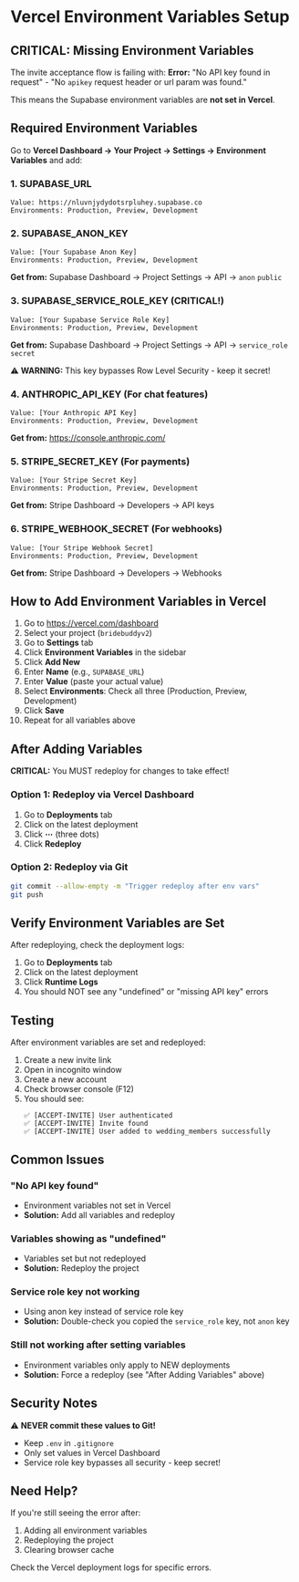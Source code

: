 # Vercel Environment Variables Setup

## CRITICAL: Missing Environment Variables

The invite acceptance flow is failing with:
**Error:** "No API key found in request" - "No `apikey` request header or url param was found."

This means the Supabase environment variables are **not set in Vercel**.

## Required Environment Variables

Go to **Vercel Dashboard → Your Project → Settings → Environment Variables** and add:

### 1. SUPABASE_URL
```
Value: https://nluvnjydydotsrpluhey.supabase.co
Environments: Production, Preview, Development
```

### 2. SUPABASE_ANON_KEY
```
Value: [Your Supabase Anon Key]
Environments: Production, Preview, Development
```
**Get from:** Supabase Dashboard → Project Settings → API → `anon` `public`

### 3. SUPABASE_SERVICE_ROLE_KEY (CRITICAL!)
```
Value: [Your Supabase Service Role Key]
Environments: Production, Preview, Development
```
**Get from:** Supabase Dashboard → Project Settings → API → `service_role` `secret`

⚠️ **WARNING:** This key bypasses Row Level Security - keep it secret!

### 4. ANTHROPIC_API_KEY (For chat features)
```
Value: [Your Anthropic API Key]
Environments: Production, Preview, Development
```
**Get from:** https://console.anthropic.com/

### 5. STRIPE_SECRET_KEY (For payments)
```
Value: [Your Stripe Secret Key]
Environments: Production, Preview, Development
```
**Get from:** Stripe Dashboard → Developers → API keys

### 6. STRIPE_WEBHOOK_SECRET (For webhooks)
```
Value: [Your Stripe Webhook Secret]
Environments: Production, Preview, Development
```
**Get from:** Stripe Dashboard → Developers → Webhooks

## How to Add Environment Variables in Vercel

1. Go to https://vercel.com/dashboard
2. Select your project (`bridebuddyv2`)
3. Go to **Settings** tab
4. Click **Environment Variables** in the sidebar
5. Click **Add New**
6. Enter **Name** (e.g., `SUPABASE_URL`)
7. Enter **Value** (paste your actual value)
8. Select **Environments**: Check all three (Production, Preview, Development)
9. Click **Save**
10. Repeat for all variables above

## After Adding Variables

**CRITICAL:** You MUST redeploy for changes to take effect!

### Option 1: Redeploy via Vercel Dashboard
1. Go to **Deployments** tab
2. Click on the latest deployment
3. Click **⋯** (three dots)
4. Click **Redeploy**

### Option 2: Redeploy via Git
```bash
git commit --allow-empty -m "Trigger redeploy after env vars"
git push
```

## Verify Environment Variables are Set

After redeploying, check the deployment logs:
1. Go to **Deployments** tab
2. Click on the latest deployment
3. Click **Runtime Logs**
4. You should NOT see any "undefined" or "missing API key" errors

## Testing

After environment variables are set and redeployed:
1. Create a new invite link
2. Open in incognito window
3. Create a new account
4. Check browser console (F12)
5. You should see:
   ```
   ✅ [ACCEPT-INVITE] User authenticated
   ✅ [ACCEPT-INVITE] Invite found
   ✅ [ACCEPT-INVITE] User added to wedding_members successfully
   ```

## Common Issues

### "No API key found"
- Environment variables not set in Vercel
- **Solution:** Add all variables and redeploy

### Variables showing as "undefined"
- Variables set but not redeployed
- **Solution:** Redeploy the project

### Service role key not working
- Using anon key instead of service role key
- **Solution:** Double-check you copied the `service_role` key, not `anon` key

### Still not working after setting variables
- Environment variables only apply to NEW deployments
- **Solution:** Force a redeploy (see "After Adding Variables" above)

## Security Notes

⚠️ **NEVER commit these values to Git!**
- Keep `.env` in `.gitignore`
- Only set values in Vercel Dashboard
- Service role key bypasses all security - keep secret!

## Need Help?

If you're still seeing the error after:
1. Adding all environment variables
2. Redeploying the project
3. Clearing browser cache

Check the Vercel deployment logs for specific errors.
